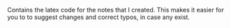 Contains the latex code for the notes that I created. This makes it easier for you to to suggest changes and correct typos, in case any exist.
